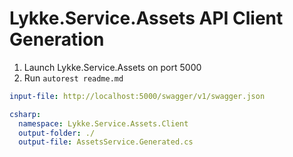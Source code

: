 ﻿# Lykke.Service.Assets API Client Generation

1) Launch Lykke.Service.Assets on port 5000
2) Run ```autorest readme.md```

``` yaml 
input-file: http://localhost:5000/swagger/v1/swagger.json

csharp:
  namespace: Lykke.Service.Assets.Client
  output-folder: ./
  output-file: AssetsService.Generated.cs
```
